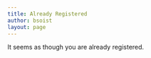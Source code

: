 ```yaml
---
title: Already Registered
author: bsoist
layout: page
---
```

It seems as though you are already registered.
